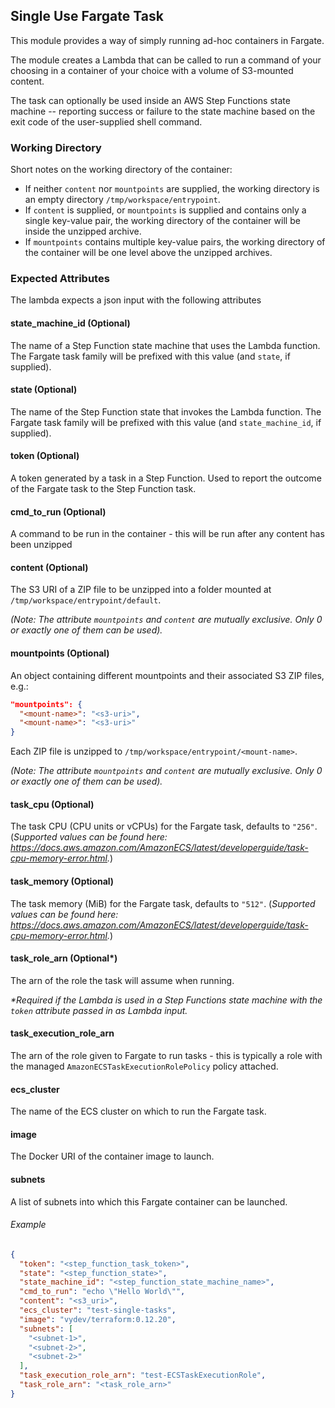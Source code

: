## Single Use Fargate Task
This module provides a way of simply running ad-hoc containers in Fargate.

The module creates a Lambda that can be called to run a command of your choosing in a container of your choice with a volume of S3-mounted content.

The task can optionally be used inside an AWS Step Functions state machine -- reporting success or failure to the state machine based on the exit code of the user-supplied shell command.

### Working Directory
Short notes on the working directory of the container:
- If neither `content` nor `mountpoints` are supplied, the working directory is an empty directory `/tmp/workspace/entrypoint`.
- If `content` is supplied, or `mountpoints` is supplied and contains only a single key-value pair, the working directory of the container will be inside the unzipped archive.
- If `mountpoints` contains multiple key-value pairs, the working directory of the container will be one level above the unzipped archives.

### Expected Attributes
The lambda expects a json input with the following attributes

#### state_machine_id (Optional)
The name of a Step Function state machine that uses the Lambda function. The Fargate task family will be prefixed with this value (and `state`, if supplied).

#### state (Optional)
The name of the Step Function state that invokes the Lambda function. The Fargate task family will be prefixed with this value (and `state_machine_id`, if supplied).

#### token (Optional)
A token generated by a task in a Step Function. Used to report the outcome of the Fargate task to the Step Function task.

#### cmd_to_run (Optional)
A command to be run in the container - this will be run after any content has been unzipped

#### content (Optional)
The S3 URI of a ZIP file to be unzipped into a folder mounted at `/tmp/workspace/entrypoint/default`.

_(Note: The attribute `mountpoints` and `content` are mutually exclusive. Only 0 or exactly one of them can be used)._

#### mountpoints (Optional)
An object containing different mountpoints and their associated S3 ZIP files, e.g.:
```json
"mountpoints": {
  "<mount-name>": "<s3-uri>",
  "<mount-name>": "<s3-uri>"
}
```
Each ZIP file is unzipped to `/tmp/workspace/entrypoint/<mount-name>`.

_(Note: The attribute `mountpoints` and `content` are mutually exclusive. Only 0 or exactly one of them can be used)._

#### task_cpu (Optional)
The task CPU (CPU units or vCPUs) for the Fargate task, defaults to `"256"`. (_Supported values can be found here: https://docs.aws.amazon.com/AmazonECS/latest/developerguide/task-cpu-memory-error.html._)

#### task_memory (Optional)
The task memory (MiB) for the Fargate task, defaults to `"512"`. (_Supported values can be found here: https://docs.aws.amazon.com/AmazonECS/latest/developerguide/task-cpu-memory-error.html._)

#### task_role_arn (Optional\*)
The arn of the role the task will assume when running.

_\*Required if the Lambda is used in a Step Functions state machine with the `token` attribute passed in as Lambda input._

#### task_execution_role_arn
The arn of the role given to Fargate to run tasks - this is typically a role with the managed `AmazonECSTaskExecutionRolePolicy` policy attached.

#### ecs_cluster
The name of the ECS cluster on which to run the Fargate task.

#### image
The Docker URI of the container image to launch.

#### subnets
A list of subnets into which this Fargate container can be launched.


###### Example
```json
{
  "token": "<step_function_task_token>",
  "state": "<step_function_state>",
  "state_machine_id": "<step_function_state_machine_name>",
  "cmd_to_run": "echo \"Hello World\"",
  "content": "<s3_uri>",
  "ecs_cluster": "test-single-tasks",
  "image": "vydev/terraform:0.12.20",
  "subnets": [
    "<subnet-1>",
    "<subnet-2>",
    "<subnet-2>"
  ],
  "task_execution_role_arn": "test-ECSTaskExecutionRole",
  "task_role_arn": "<task_role_arn>"
}
```
